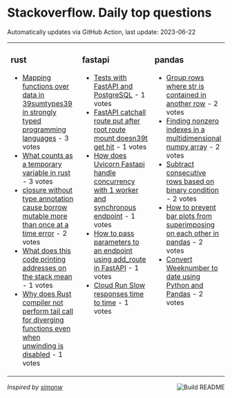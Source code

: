 # Stackoverflow. Daily top questions 

Automatically updates via GitHub Action, last update: <!-- date starts -->2023-06-22<!-- date ends -->


<table><tr><td valign="top" width="33%">

### rust
<!-- rust starts -->
* [Mapping functions over data in 39sumtypes39 in strongly typed programming languages](https://stackoverflow.com/questions/76524919/mapping-functions-over-data-in-sum-types-in-strongly-typed-programming-languag) - 3 votes
* [What counts as a temporary variable in rust](https://stackoverflow.com/questions/76521892/what-counts-as-a-temporary-variable-in-rust) - 3 votes
* [closure without type annotation cause borrow mutable more than once at a time error](https://stackoverflow.com/questions/76519667/closure-without-type-annotation-cause-borrow-mutable-more-than-once-at-a-time-er) - 2 votes
* [What does this code printing addresses on the stack mean](https://stackoverflow.com/questions/76519693/what-does-this-code-printing-addresses-on-the-stack-mean) - 1 votes
* [Why does Rust compiler not perform tail call for diverging functions even when unwinding is disabled](https://stackoverflow.com/questions/76534792/why-does-rust-compiler-not-perform-tail-call-for-diverging-functions-even-when-u) - 1 votes
<!-- rust ends -->
</td><td valign="top" width="34%">


### fastapi
<!-- fastapi starts -->
* [Tests with FastAPI and PostgreSQL](https://stackoverflow.com/questions/76530308/tests-with-fastapi-and-postgresql) - 1 votes
* [FastAPI  catchall route put after root route mount doesn39t get hit](https://stackoverflow.com/questions/76527355/fastapi-catch-all-route-put-after-root-route-mount-doesnt-get-hit) - 1 votes
* [How does Uvicorn  Fastapi handle concurrency with 1 worker and synchronous endpoint](https://stackoverflow.com/questions/76524933/how-does-uvicorn-fastapi-handle-concurrency-with-1-worker-and-synchronous-endp) - 1 votes
* [How to pass parameters to an endpoint using add_route in FastAPI](https://stackoverflow.com/questions/76522582/how-to-pass-parameters-to-an-endpoint-using-add-route-in-fastapi) - 1 votes
* [Cloud Run  Slow responses time to time](https://stackoverflow.com/questions/76520947/cloud-run-slow-responses-time-to-time) - 1 votes
<!-- fastapi ends -->
</td><td valign="top" width="34%">


### pandas
<!-- pandas starts -->
* [Group rows where str is contained in another row](https://stackoverflow.com/questions/76523837/group-rows-where-str-is-contained-in-another-row) - 2 votes
* [Finding nonzero indexes in a multidimensional numpy array](https://stackoverflow.com/questions/76522049/finding-non-zero-indexes-in-a-multidimensional-numpy-array) - 2 votes
* [Subtract consecutive rows based on binary condition](https://stackoverflow.com/questions/76531920/subtract-consecutive-rows-based-on-binary-condition) - 2 votes
* [How to prevent bar plots from superimposing on each other in pandas](https://stackoverflow.com/questions/76527107/how-to-prevent-bar-plots-from-superimposing-on-each-other-in-pandas) - 2 votes
* [Convert Weeknumber to date using Python and Pandas](https://stackoverflow.com/questions/76524628/convert-weeknumber-to-date-using-python-and-pandas) - 2 votes
<!-- pandas ends -->
</td></tr></table>

<a href="https://github.com/hp0404/hp0404/actions"><img src="https://github.com/hp0404/hp0404/workflows/Build%20README/badge.svg" align="right" alt="Build README"></a> <p>*Inspired by  [simonw](https://github.com/simonw/simonw)*</p>
